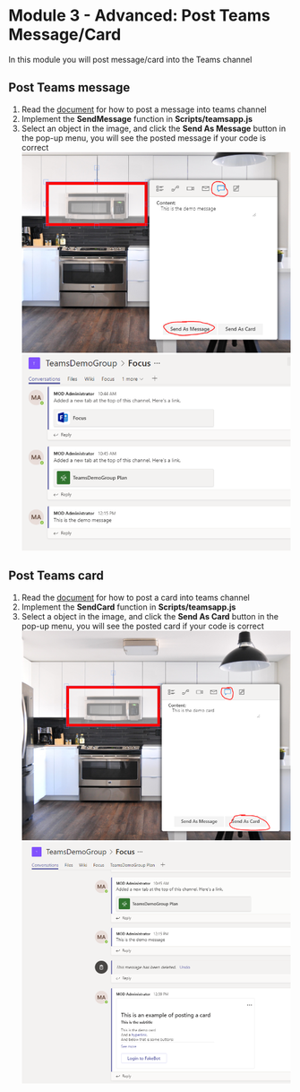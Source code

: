 # Module 3 - Advanced: Post Teams Message/Card 
In this module you will post message/card into the Teams channel 

## Post Teams message
1. Read the [document](https://docs.microsoft.com/en-us/graph/api/channel-post-messages?view=graph-rest-beta&tabs=http) for how to post a message into teams channel
2. Implement the **SendMessage** function in **Scripts/teamsapp.js**
3. Select an object in the image, and click the **Send As Message** button in the pop-up menu, you will see the posted message if your code is correct
![Send As Message button](imgs/postMessage.PNG "Send As Message button")
![Channel Message](imgs/demomessage.PNG "Channel Message")

## Post Teams card
1. Read the [document](https://docs.microsoft.com/en-us/graph/api/channel-post-messages?view=graph-rest-beta&tabs=http) for how to post a card into teams channel
2. Implement the **SendCard** function in **Scripts/teamsapp.js**
3. Select a object in the image, and click the **Send As Card** button in the pop-up menu, you will see the posted card if your code is correct
![Send As Card button](imgs/postCard.PNG "Send As Card button")
![Channel Card](imgs/democard.PNG "Channel Card")



